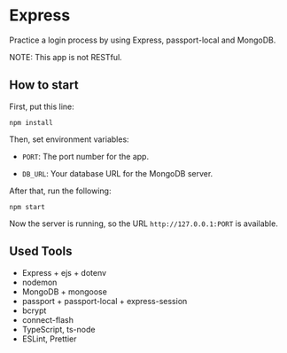 # Express

Practice a login process  by using Express, passport-local and MongoDB.

NOTE: This app is not RESTful.

## How to start

First, put this line:

```shell
npm install
```

Then, set environment variables:

- `PORT`: The port number for the app.

- `DB_URL`: Your database URL for the MongoDB server.

After that, run the following:

```shell
npm start
```

Now the server is running, so the URL `http://127.0.0.1:PORT` is available.

## Used Tools

- Express + ejs + dotenv
- nodemon
- MongoDB + mongoose
- passport + passport-local + express-session
- bcrypt
- connect-flash
- TypeScript, ts-node
- ESLint, Prettier
